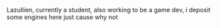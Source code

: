 Lazullien, currently a student, also working to be a game dev, i deposit some engines here just cause why not
